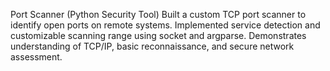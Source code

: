 Port Scanner (Python Security Tool)
Built a custom TCP port scanner to identify open ports on remote systems. 
Implemented service detection and customizable scanning range using socket and argparse. 
Demonstrates understanding of TCP/IP, basic reconnaissance, and secure network assessment.

